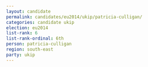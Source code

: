 ```yaml
---
layout: candidate
permalink: candidates/eu2014/ukip/patricia-culligan/
categories: candidate ukip
election: eu2014
list-rank: 6
list-rank-ordinal: 6th
person: patricia-culligan
region: south-east
party: ukip
---
```

